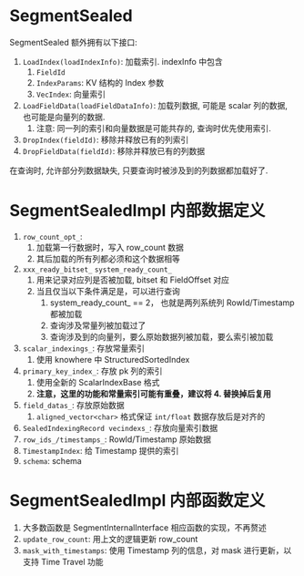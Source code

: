# SegmentSealed
SegmentSealed 额外拥有以下接口: 
   1. `LoadIndex(loadIndexInfo)`: 加载索引. indexInfo 中包含
      1. `FieldId`
      2. `IndexParams`: KV 结构的 Index 参数
      3. `VecIndex`: 向量索引
   2. `LoadFieldData(loadFieldDataInfo)`: 加载列数据, 可能是 scalar 列的数据, 也可能是向量列的数据. 
      1. 注意: 同一列的索引和向量数据是可能共存的, 查询时优先使用索引. 
   3. `DropIndex(fieldId)`: 移除并释放已有的列索引
   4. `DropFieldData(fieldId)`: 移除并释放已有的列数据

在查询时, 允许部分列数据缺失, 只要查询时被涉及到的列数据都加载好了. 

# SegmentSealedImpl 内部数据定义
1. `row_count_opt_`: 
   1. 加载第一行数据时，写入 row_count 数据
   2. 其后加载的所有列都必须和这个数据相等
3. `xxx_ready_bitset_` `system_ready_count_`
   1. 用来记录对应列是否被加载, bitset 和 FieldOffset 对应
   2. 当且仅当以下条件满足是，可以进行查询
      1. system_ready_count_ == 2， 也就是两列系统列 RowId/Timestamp 都被加载
      2. 查询涉及常量列被加载过了
      3. 查询涉及到的向量列，要么原始数据列被加载，要么索引被加载
4. `scalar_indexings_`: 存放常量索引
   1. 使用 knowhere 中 StructuredSortedIndex
5. `primary_key_index_`: 存放 pk 列的索引 
   1. 使用全新的 ScalarIndexBase 格式
   2. **注意，这里的功能和常量索引可能有重叠，建议将 4. 替换掉后复用**
6. `field_datas_`: 存放原始数据
   1. `aligned_vector<char>` 格式保证 `int/float` 数据存放后是对齐的
7. `SealedIndexingRecord vecindexs_`: 存放向量索引数据
8. `row_ids_/timestamps_`: RowId/Timestamp 原始数据
9. `TimestampIndex`: 给 Timestamp 提供的索引
10. `schema`: schema

# SegmentSealedImpl 内部函数定义
1. 大多数函数是 SegmentInternalInterface 相应函数的实现，不再赘述
2. `update_row_count`: 用上文的逻辑更新 row_count
3. `mask_with_timestamps`: 使用 Timestamp 列的信息，对 mask 进行更新，以支持 Time Travel 功能